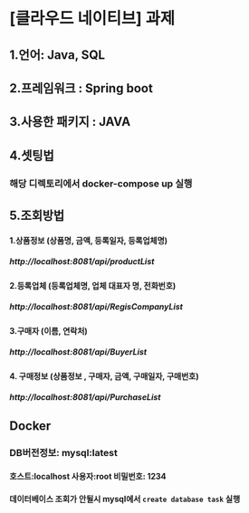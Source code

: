 # [클라우드 네이티브] 과제

## 1.언어: Java, SQL

## 2.프레임워크 : Spring boot

## 3.사용한 패키지 : JAVA

## 4.셋팅법

### 해당 디렉토리에서 docker-compose up 실행

## 5.조회방법

#### 1.상품정보 (상품명, 금액, 등록일자, 등록업체명)

##### http://localhost:8081/api/productList

#### 2.등록업체 (등록업체명, 업체 대표자 명, 전화번호)

##### http://localhost:8081/api/RegisCompanyList

#### 3.구매자 (이름, 연락처)

##### http://localhost:8081/api/BuyerList

#### 4. 구매정보 (상품정보 , 구매자, 금액, 구매일자, 구매번호)

##### http://localhost:8081/api/PurchaseList

## Docker

### DB버전정보: mysql:latest
#### 호스트:localhost 사용자:root 비밀번호: 1234
#### 데이터베이스 조회가 안될시 mysql에서 `create database task` 실행
